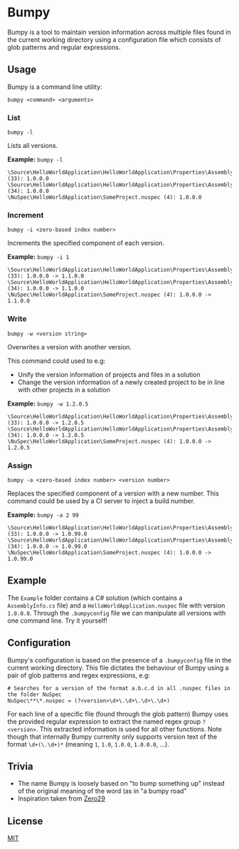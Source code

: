 # Bumpy

Bumpy is a tool to maintain version information across multiple files found in the current working directory using a configuration file which consists of glob patterns and regular expressions.

## Usage

Bumpy is a command line utility:

```
bumpy <command> <arguments>
```

### List

```
bumpy -l
```

Lists all versions.

**Example:** `bumpy -l`

```
\Source\HelloWorldApplication\HelloWorldApplication\Properties\AssemblyInfo.cs (33): 1.0.0.0
\Source\HelloWorldApplication\HelloWorldApplication\Properties\AssemblyInfo.cs (34): 1.0.0.0
\NuSpec\HelloWorldApplication\SomeProject.nuspec (4): 1.0.0.0
```

### Increment

```
bumpy -i <zero-based index number>
```

Increments the specified component of each version.

**Example:** `bumpy -i 1`

```
\Source\HelloWorldApplication\HelloWorldApplication\Properties\AssemblyInfo.cs (33): 1.0.0.0 -> 1.1.0.0
\Source\HelloWorldApplication\HelloWorldApplication\Properties\AssemblyInfo.cs (34): 1.0.0.0 -> 1.1.0.0
\NuSpec\HelloWorldApplication\SomeProject.nuspec (4): 1.0.0.0 -> 1.1.0.0
```

### Write

```
bumpy -w <version string>
```

Overwrites a version with another version.

This command could used to e.g:

- Unify the version information of projects and files in a solution
- Change the version information of a newly created project to be in line with other projects in a solution

**Example:** `bumpy -w 1.2.0.5`

```
\Source\HelloWorldApplication\HelloWorldApplication\Properties\AssemblyInfo.cs (33): 1.0.0.0 -> 1.2.0.5
\Source\HelloWorldApplication\HelloWorldApplication\Properties\AssemblyInfo.cs (34): 1.0.0.0 -> 1.2.0.5
\NuSpec\HelloWorldApplication\SomeProject.nuspec (4): 1.0.0.0 -> 1.2.0.5
```

### Assign

```
bumpy -a <zero-based index number> <version number>
```

Replaces the specified component of a version with a new number. This command could be used by a CI server to inject a build number.

**Example:** `bumpy -a 2 99`

```
\Source\HelloWorldApplication\HelloWorldApplication\Properties\AssemblyInfo.cs (33): 1.0.0.0 -> 1.0.99.0
\Source\HelloWorldApplication\HelloWorldApplication\Properties\AssemblyInfo.cs (34): 1.0.0.0 -> 1.0.99.0
\NuSpec\HelloWorldApplication\SomeProject.nuspec (4): 1.0.0.0 -> 1.0.99.0
```

## Example

The `Example` folder contains a C# solution (which contains a `AssemblyInfo.cs` file) and a `HelloWorldApplication.nuspec` file with version `1.0.0.0`. Through the `.bumpyconfig` file we can manipulate all versions with one command line. Try it yourself!

## Configuration

Bumpy's configuration is based on the presence of a `.bumpyconfig` file in the current working directory. This file dictates the behaviour of Bumpy using a pair of glob patterns and regex expressions, e.g:

```
# Searches for a version of the format a.b.c.d in all .nuspec files in the folder NuSpec
NuSpec\**\*.nuspec = (?<version>\d+\.\d+\.\d+\.\d+)
```

For each line of a specific file (found through the glob pattern) Bumpy uses the provided regular expression to extract the named regex group `?<version>`. This extracted information is used for all other functions. Note though that internally Bumpy currenlty only supports version text of the format `\d+(\.\d+)*` (meaning `1`, `1.0`, `1.0.0`, `1.0.0.0`, ...).

## Trivia

- The name Bumpy is loosely based on "to bump something up" instead of the original meaning of the word (as in "a bumpy road"
- Inspiration taken from [Zero29](https://github.com/ploeh/ZeroToNine)

## License

[MIT](http://opensource.org/licenses/MIT)
